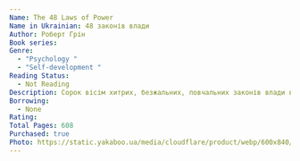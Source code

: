 ```yaml
---
Name: The 48 Laws of Power
Name in Ukrainian: 48 законів влади
Author: Роберт Грін
Book series:
Genre:
  - "Psychology "
  - "Self-development "
Reading Status:
  - Not Reading
Description: Сорок вісім хитрих, безжальних, повчальних законів влади від Роберта Гріна, які стануть у пригоді кожному, хто прагне досягати вершин.  Як навчитися долати перешкоди й перетворювати їх на успіх? Де черпати енергію та натхнення для сильних вчинків? Як подолати страх і змусити долю грати за вашими правилами? Книжка навчить вас розставляти пріоритети, вивчати й розуміти людей, опановувати власні емоції й не говорити більше, ніж потрібно. Практичні поради, що ґрунтуються на 48 законах Гріна, допоможуть усім, хто жадає успіху, прагне впевнено йти до мети й завойовувати світ.  • Закони влади і поради щодо їх застосування • Яскраві приклади успіхів та найгучніших провалів керівників в історії влади • Як перетворити перешкоди на можливості • Лінія поведінки для керівників та підлеглих • Правила владної гри
Borrowing:
  - None
Rating:
Total Pages: 608
Purchased: true
Photo: https://static.yakaboo.ua/media/cloudflare/product/webp/600x840/1/7/17_1_160.jpg
---
```

